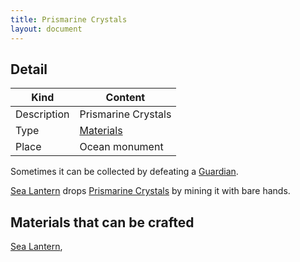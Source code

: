 ```yaml
---
title: Prismarine Crystals
layout: document
---
```

## Detail

|Kind|Content|
|---|---|
|Description|Prismarine Crystals|
|Type|[Materials](Materials)|
|Place|Ocean monument|

Sometimes it can be collected by defeating a [Guardian](Guardian).

[Sea Lantern](Sea_Lantern) drops [Prismarine Crystals](Prismarine_Crystals) by mining it with bare hands.

## Materials that can be crafted

[Sea Lantern](Sea_Lantern),
